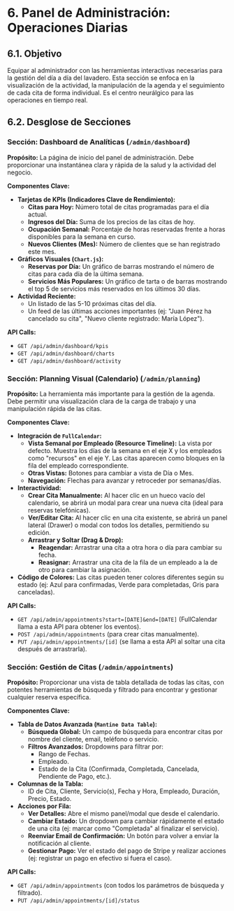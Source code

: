 <!-- File: /docs/features/06-admin-panel-operations.md - v1.0 -->
# 6. Panel de Administración: Operaciones Diarias

## 6.1. Objetivo

Equipar al administrador con las herramientas interactivas necesarias para la gestión del día a día del lavadero. Esta sección se enfoca en la visualización de la actividad, la manipulación de la agenda y el seguimiento de cada cita de forma individual. Es el centro neurálgico para las operaciones en tiempo real.

## 6.2. Desglose de Secciones

### Sección: Dashboard de Analíticas (`/admin/dashboard`)

**Propósito:** La página de inicio del panel de administración. Debe proporcionar una instantánea clara y rápida de la salud y la actividad del negocio.

**Componentes Clave:**

- **Tarjetas de KPIs (Indicadores Clave de Rendimiento):**
  - **Citas para Hoy:** Número total de citas programadas para el día actual.
  - **Ingresos del Día:** Suma de los precios de las citas de hoy.
  - **Ocupación Semanal:** Porcentaje de horas reservadas frente a horas disponibles para la semana en curso.
  - **Nuevos Clientes (Mes):** Número de clientes que se han registrado este mes.
- **Gráficos Visuales (`Chart.js`):**
  - **Reservas por Día:** Un gráfico de barras mostrando el número de citas para cada día de la última semana.
  - **Servicios Más Populares:** Un gráfico de tarta o de barras mostrando el top 5 de servicios más reservados en los últimos 30 días.
- **Actividad Reciente:**
  - Un listado de las 5-10 próximas citas del día.
  - Un feed de las últimas acciones importantes (ej: "Juan Pérez ha cancelado su cita", "Nuevo cliente registrado: María López").

**API Calls:**

- `GET /api/admin/dashboard/kpis`
- `GET /api/admin/dashboard/charts`
- `GET /api/admin/dashboard/activity`

### Sección: Planning Visual (Calendario) (`/admin/planning`)

**Propósito:** La herramienta más importante para la gestión de la agenda. Debe permitir una visualización clara de la carga de trabajo y una manipulación rápida de las citas.

**Componentes Clave:**

- **Integración de `FullCalendar`:**
  - **Vista Semanal por Empleado (Resource Timeline):** La vista por defecto. Muestra los días de la semana en el eje X y los empleados como "recursos" en el eje Y. Las citas aparecen como bloques en la fila del empleado correspondiente.
  - **Otras Vistas:** Botones para cambiar a vista de Día o Mes.
  - **Navegación:** Flechas para avanzar y retroceder por semanas/días.
- **Interactividad:**
  - **Crear Cita Manualmente:** Al hacer clic en un hueco vacío del calendario, se abrirá un modal para crear una nueva cita (ideal para reservas telefónicas).
  - **Ver/Editar Cita:** Al hacer clic en una cita existente, se abrirá un panel lateral (Drawer) o modal con todos los detalles, permitiendo su edición.
  - **Arrastrar y Soltar (Drag & Drop):**
    - **Reagendar:** Arrastrar una cita a otra hora o día para cambiar su fecha.
    - **Reasignar:** Arrastrar una cita de la fila de un empleado a la de otro para cambiar la asignación.
- **Código de Colores:** Las citas pueden tener colores diferentes según su estado (ej: Azul para confirmadas, Verde para completadas, Gris para canceladas).

**API Calls:**

- `GET /api/admin/appointments?start=[DATE]&end=[DATE]` (FullCalendar llama a esta API para obtener los eventos).
- `POST /api/admin/appointments` (para crear citas manualmente).
- `PUT /api/admin/appointments/[id]` (se llama a esta API al soltar una cita después de arrastrarla).

### Sección: Gestión de Citas (`/admin/appointments`)

**Propósito:** Proporcionar una vista de tabla detallada de todas las citas, con potentes herramientas de búsqueda y filtrado para encontrar y gestionar cualquier reserva específica.

**Componentes Clave:**

- **Tabla de Datos Avanzada (`Mantine Data Table`):**
  - **Búsqueda Global:** Un campo de búsqueda para encontrar citas por nombre del cliente, email, teléfono o servicio.
  - **Filtros Avanzados:** Dropdowns para filtrar por:
    - Rango de Fechas.
    - Empleado.
    - Estado de la Cita (Confirmada, Completada, Cancelada, Pendiente de Pago, etc.).
- **Columnas de la Tabla:**
  - ID de Cita, Cliente, Servicio(s), Fecha y Hora, Empleado, Duración, Precio, Estado.
- **Acciones por Fila:**
  - **Ver Detalles:** Abre el mismo panel/modal que desde el calendario.
  - **Cambiar Estado:** Un dropdown para cambiar rápidamente el estado de una cita (ej: marcar como "Completada" al finalizar el servicio).
  - **Reenviar Email de Confirmación:** Un botón para volver a enviar la notificación al cliente.
  - **Gestionar Pago:** Ver el estado del pago de Stripe y realizar acciones (ej: registrar un pago en efectivo si fuera el caso).

**API Calls:**

- `GET /api/admin/appointments` (con todos los parámetros de búsqueda y filtrado).
- `PUT /api/admin/appointments/[id]/status`

